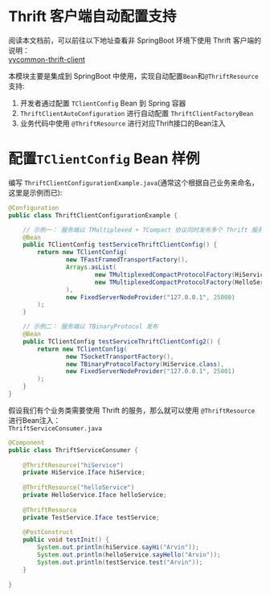 # Thrift 客户端自动配置支持
阅读本文档前，可以前往以下地址查看非 SpringBoot 环境下使用 Thrift 客户端的说明：  
[yycommon-thrift-client](../../../yycommon-project/yycommon-thrift-client)


本模块主要是集成到 SpringBoot 中使用，实现自动配置<code>Bean</code>和<code>@ThriftResource</code>支持:
1. 开发者通过配置 <code>TClientConfig</code> Bean 到 Spring 容器
2. <code>ThriftClientAutoConfiguration</code> 进行自动配置 <code>ThriftClientFactoryBean</code>
3. 业务代码中使用 <code>@ThriftResource</code> 进行对应Thrift接口的Bean注入

# 配置<code>TClientConfig</code> Bean 样例
编写 <code>ThriftClientConfigurationExample.java</code>(通常这个根据自己业务来命名，这里是示例而已):
```java
@Configuration
public class ThriftClientConfigurationExample {

    // 示例一： 服务端以 TMultiplexed + TCompact 协议同时发布多个 Thrift 服务
    @Bean
    public TClientConfig testServiceThriftClientConfig() {
        return new TClientConfig(
                new TFastFramedTransportFactory(),
                Arrays.asList(
                        new TMultiplexedCompactProtocolFactory(HiService.class, "hiService"),
                        new TMultiplexedCompactProtocolFactory(HelloService.class, "helloService")
                ),
                new FixedServerNodeProvider("127.0.0.1", 25000)
        );
    }

    // 示例二： 服务端以 TBinaryProtocol 发布
    @Bean
    public TClientConfig testServiceThriftClientConfig2() {
        return new TClientConfig(
                new TSocketTransportFactory(),
                new TBinaryProtocolFactory(HiService.class),
                new FixedServerNodeProvider("127.0.0.1", 25001)
        );
    }
}
```

假设我们有个业务类需要使用 Thrift 的服务，那么就可以使用 <code>@ThriftResource</code> 进行Bean注入：  
<code>ThriftServiceConsumer.java</code>
```java
@Component
public class ThriftServiceConsumer {
    
    @ThriftResource("hiService")
    private HiService.Iface hiService;
    
    @ThriftResource("helloService")
    private HelloService.Iface helloService;
    
    @ThriftResource
    private TestService.Iface testService;
    
    @PostConstruct
    public void testInit() {
        System.out.println(hiService.sayHi("Arvin"));
        System.out.println(helloService.sayHello("Arvin"));
        System.out.println(testService.test("Arvin"));
    }
    
}
```





